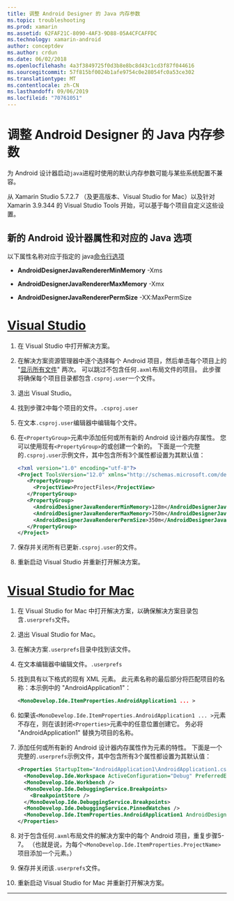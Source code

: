 ```yaml
---
title: 调整 Android Designer 的 Java 内存参数
ms.topic: troubleshooting
ms.prod: xamarin
ms.assetid: 62FAF21C-8090-4AF3-9D88-05A4CFCAFFDC
ms.technology: xamarin-android
author: conceptdev
ms.author: crdun
ms.date: 06/02/2018
ms.openlocfilehash: 4a3f3849725f0d3b8e8bc8d43c1cd3f87f044616
ms.sourcegitcommit: 57f815bf0024b1afe9754c0e28054fc0a53ce302
ms.translationtype: MT
ms.contentlocale: zh-CN
ms.lasthandoff: 09/06/2019
ms.locfileid: "70761051"
---
```

# <a name="adjusting-java-memory-parameters-for-the-android-designer"></a>调整 Android Designer 的 Java 内存参数

为 Android 设计器启动`java`进程时使用的默认内存参数可能与某些系统配置不兼容。

从 Xamarin Studio 5.7.2.7 （及更高版本、Visual Studio for Mac）以及针对 Xamarin 3.9.344 的 Visual Studio Tools 开始，可以基于每个项目自定义这些设置。

## <a name="new-android-designer-properties-and-corresponding-java-options"></a>新的 Android 设计器属性和对应的 Java 选项

以下属性名称对应于指定的 java[命令行选项](http://docs.oracle.com/javase/7/docs/technotes/tools/windows/java.html)

- **AndroidDesignerJavaRendererMinMemory** -Xms

- **AndroidDesignerJavaRendererMaxMemory** -Xmx

- **AndroidDesignerJavaRendererPermSize** -XX:MaxPermSize

# <a name="visual-studiotabwindows"></a>[Visual Studio](#tab/windows)

1. 在 Visual Studio 中打开解决方案。

2. 在解决方案资源管理器中逐个选择每个 Android 项目，然后单击每个项目上的 "[显示所有文件](https://docs.microsoft.com/previous-versions/visualstudio/visual-studio-2008/4afxey9h(v=vs.90))" 两次。 可以跳过不包含任何`.axml`布局文件的项目。 此步骤将确保每个项目目录都包含`.csproj.user`一个文件。

3. 退出 Visual Studio。

4. 找到步骤2中每个项目的文件。`.csproj.user`

5. 在文本`.csproj.user`编辑器中编辑每个文件。

6. 在`<PropertyGroup>`元素中添加任何或所有新的 Android 设计器内存属性。 您可以使用现有`<PropertyGroup>`的或创建一个新的。 下面是一个完整的`.csproj.user`示例文件，其中包含所有3个属性都设置为其默认值：

    ```xml
    <?xml version="1.0" encoding="utf-8"?>
    <Project ToolsVersion="12.0" xmlns="http://schemas.microsoft.com/developer/msbuild/2003">
       <PropertyGroup>
         <ProjectView>ProjectFiles</ProjectView>
       </PropertyGroup>
       <PropertyGroup>
         <AndroidDesignerJavaRendererMinMemory>128m</AndroidDesignerJavaRendererMinMemory>
         <AndroidDesignerJavaRendererMaxMemory>750m</AndroidDesignerJavaRendererMaxMemory>
         <AndroidDesignerJavaRendererPermSize>350m</AndroidDesignerJavaRendererPermSize>
       </PropertyGroup>
    </Project>
    ```

7. 保存并关闭所有已更新`.csproj.user`的文件。

8. 重新启动 Visual Studio 并重新打开解决方案。

# <a name="visual-studio-for-mactabmacos"></a>[Visual Studio for Mac](#tab/macos)

1. 在 Visual Studio for Mac 中打开解决方案，以确保解决方案目录包含`.userprefs`文件。

2. 退出 Visual Studio for Mac。

3. 在解决方案`.userprefs`目录中找到该文件。

4. 在文本编辑器中编辑文件。`.userprefs`

5. 找到具有以下格式的现有 XML 元素。 此元素名称的最后部分将匹配项目的名称：本示例中的 "AndroidApplication1"：

    ```xml
    <MonoDevelop.Ide.ItemProperties.AndroidApplication1 ... >
    ```

6. 如果该`<MonoDevelop.Ide.ItemProperties.AndroidApplication1 ... >`元素不存在，则在该封闭`<Properties>`元素中的任意位置创建它。 务必将 "AndroidApplication1" 替换为项目的名称。

7. 添加任何或所有新的 Android 设计器内存属性作为元素的特性。 下面是一个完整的`.userprefs`示例文件，其中包含所有3个属性都设置为其默认值：

    ```xml
    <Properties StartupItem="AndroidApplication1\AndroidApplication1.csproj">
      <MonoDevelop.Ide.Workspace ActiveConfiguration="Debug" PreferredExecutionTarget="Android.SelectDevice" />
      <MonoDevelop.Ide.Workbench />
      <MonoDevelop.Ide.DebuggingService.Breakpoints>
        <BreakpointStore />
      </MonoDevelop.Ide.DebuggingService.Breakpoints>
      <MonoDevelop.Ide.DebuggingService.PinnedWatches />
      <MonoDevelop.Ide.ItemProperties.AndroidApplication1 AndroidDesignerJavaRendererMinMemory="128m" AndroidDesignerJavaRendererMaxMemory="750m" AndroidDesignerJavaRendererPermSize="350m" />
    </Properties>
    ```

8. 对于包含任何`.axml`布局文件的解决方案中的每个 Android 项目，重复步骤5-7。 （也就是说，为每个`<MonoDevelop.Ide.ItemProperties.ProjectName>`项目添加一个元素。）

9. 保存并关闭该`.userprefs`文件。

10. 重新启动 Visual Studio for Mac 并重新打开解决方案。

-----
